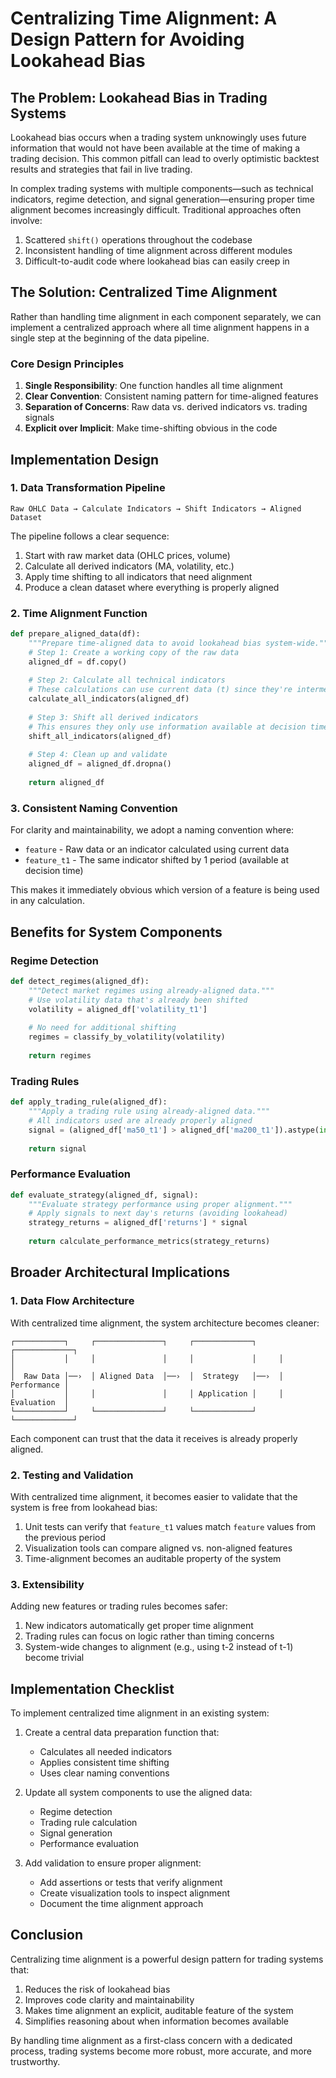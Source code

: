 # Centralizing Time Alignment: A Design Pattern for Avoiding Lookahead Bias

## The Problem: Lookahead Bias in Trading Systems

Lookahead bias occurs when a trading system unknowingly uses future information that would not have been available at the time of making a trading decision. This common pitfall can lead to overly optimistic backtest results and strategies that fail in live trading.

In complex trading systems with multiple components—such as technical indicators, regime detection, and signal generation—ensuring proper time alignment becomes increasingly difficult. Traditional approaches often involve:

1. Scattered `shift()` operations throughout the codebase
2. Inconsistent handling of time alignment across different modules
3. Difficult-to-audit code where lookahead bias can easily creep in

## The Solution: Centralized Time Alignment

Rather than handling time alignment in each component separately, we can implement a centralized approach where all time alignment happens in a single step at the beginning of the data pipeline.

### Core Design Principles

1. **Single Responsibility**: One function handles all time alignment
2. **Clear Convention**: Consistent naming pattern for time-aligned features
3. **Separation of Concerns**: Raw data vs. derived indicators vs. trading signals
4. **Explicit over Implicit**: Make time-shifting obvious in the code

## Implementation Design

### 1. Data Transformation Pipeline

```
Raw OHLC Data → Calculate Indicators → Shift Indicators → Aligned Dataset
```

The pipeline follows a clear sequence:
1. Start with raw market data (OHLC prices, volume)
2. Calculate all derived indicators (MA, volatility, etc.)
3. Apply time shifting to all indicators that need alignment
4. Produce a clean dataset where everything is properly aligned

### 2. Time Alignment Function

```python
def prepare_aligned_data(df):
    """Prepare time-aligned data to avoid lookahead bias system-wide."""
    # Step 1: Create a working copy of the raw data
    aligned_df = df.copy()
    
    # Step 2: Calculate all technical indicators
    # These calculations can use current data (t) since they're intermediate
    calculate_all_indicators(aligned_df)
    
    # Step 3: Shift all derived indicators
    # This ensures they only use information available at decision time
    shift_all_indicators(aligned_df)
    
    # Step 4: Clean up and validate
    aligned_df = aligned_df.dropna()
    
    return aligned_df
```

### 3. Consistent Naming Convention

For clarity and maintainability, we adopt a naming convention where:
- `feature` - Raw data or an indicator calculated using current data
- `feature_t1` - The same indicator shifted by 1 period (available at decision time)

This makes it immediately obvious which version of a feature is being used in any calculation.

## Benefits for System Components

### Regime Detection

```python
def detect_regimes(aligned_df):
    """Detect market regimes using already-aligned data."""
    # Use volatility data that's already been shifted
    volatility = aligned_df['volatility_t1']
    
    # No need for additional shifting
    regimes = classify_by_volatility(volatility)
    
    return regimes
```

### Trading Rules

```python
def apply_trading_rule(aligned_df):
    """Apply a trading rule using already-aligned data."""
    # All indicators used are already properly aligned
    signal = (aligned_df['ma50_t1'] > aligned_df['ma200_t1']).astype(int)
    
    return signal
```

### Performance Evaluation

```python
def evaluate_strategy(aligned_df, signal):
    """Evaluate strategy performance using proper alignment."""
    # Apply signals to next day's returns (avoiding lookahead)
    strategy_returns = aligned_df['returns'] * signal
    
    return calculate_performance_metrics(strategy_returns)
```

## Broader Architectural Implications

### 1. Data Flow Architecture

With centralized time alignment, the system architecture becomes cleaner:

```
┌───────────┐     ┌───────────────┐     ┌─────────────┐     ┌─────────────┐
│           │     │               │     │             │     │             │
│  Raw Data │──›  │ Aligned Data  │──›  │  Strategy   │──›  │ Performance │
│           │     │               │     │ Application │     │ Evaluation  │
└───────────┘     └───────────────┘     └─────────────┘     └─────────────┘
```

Each component can trust that the data it receives is already properly aligned.

### 2. Testing and Validation

With centralized time alignment, it becomes easier to validate that the system is free from lookahead bias:

1. Unit tests can verify that `feature_t1` values match `feature` values from the previous period
2. Visualization tools can compare aligned vs. non-aligned features
3. Time-alignment becomes an auditable property of the system

### 3. Extensibility

Adding new features or trading rules becomes safer:

1. New indicators automatically get proper time alignment
2. Trading rules can focus on logic rather than timing concerns
3. System-wide changes to alignment (e.g., using t-2 instead of t-1) become trivial

## Implementation Checklist

To implement centralized time alignment in an existing system:

1. Create a central data preparation function that:
   - Calculates all needed indicators
   - Applies consistent time shifting
   - Uses clear naming conventions

2. Update all system components to use the aligned data:
   - Regime detection
   - Trading rule calculation
   - Signal generation
   - Performance evaluation

3. Add validation to ensure proper alignment:
   - Add assertions or tests that verify alignment
   - Create visualization tools to inspect alignment
   - Document the time alignment approach

## Conclusion

Centralizing time alignment is a powerful design pattern for trading systems that:

1. Reduces the risk of lookahead bias
2. Improves code clarity and maintainability
3. Makes time alignment an explicit, auditable feature of the system
4. Simplifies reasoning about when information becomes available

By handling time alignment as a first-class concern with a dedicated process, trading systems become more robust, more accurate, and more trustworthy.